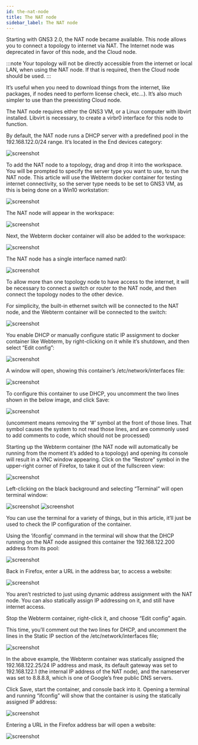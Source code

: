 ```yaml
---
id: the-nat-node
title: The NAT node
sidebar_label: The NAT node
---
```


Starting with GNS3 2.0,  the NAT node became available. This node allows you to connect a topology to internet via NAT. The Internet node was deprecated in favor of this node, and the Cloud node.

:::note
Your topology will not be directly accessible from the internet or local LAN, when using the NAT node. If that is required, then the Cloud node should be used.
:::

It’s useful when you need to download things from the internet, like packages, if nodes need to perform license check, etc…). It’s also much simpler to use than the preexisting Cloud node.

The NAT node requires either the GNS3 VM,  or a Linux computer with libvirt installed. Libvirt is necessary, to create a virbr0 interface for this node to function.

By default, the NAT node runs a DHCP server with a predefined pool in the 192.168.122.0/24 range. It’s located in the End devices category:

![screenshot](../../img/the-nat-node/1.jpg)

To add the NAT node to a topology, drag and drop it into the workspace. You will be prompted to specify the server type you want to use, to run the NAT node. This article will use the Webterm docker container for testing internet connectivity, so the server type needs to be set to GNS3 VM, as this is being done on a Win10 workstation:

![screenshot](../../img/the-nat-node/2.jpg)

The NAT node will appear in the workspace:

![screenshot](../../img/the-nat-node/3.jpg)

Next, the Webterm docker container will also be added to the workspace:

![screenshot](../../img/the-nat-node/4.jpg)

The NAT node has a single interface named nat0:

![screenshot](../../img/the-nat-node/5.jpg)

To allow more than one topology node to have access to the internet, it will be necessary to connect a switch or router to the NAT node,  and then connect the topology nodes to the other device.

For simplicity, the built-in ethernet switch will be connected to the NAT node, and the Webterm container will be connected to the switch:

![screenshot](../../img/the-nat-node/6.jpg)

You enable DHCP or manually configure static IP assignment to docker container like Webterm, by right-clicking on it while it’s shutdown, and then select “Edit config”:

![screenshot](../../img/the-nat-node/7.jpg)

A window will open, showing this container’s /etc/network/interfaces file:

![screenshot](../../img/the-nat-node/8.jpg)

To configure this container to use DHCP, you uncomment the two lines shown in the below image, and click Save:

![screenshot](../../img/the-nat-node/9.jpg)

(uncomment means removing the ‘#’ symbol at the front of those lines. That symbol causes the system to not read those lines, and are commonly used to add comments to code, which should not be processed)

Starting up the Webterm container (the NAT node will automatically be running from the moment it’s added to a topology) and opening its console will result in a VNC window appearing.  Click on the “Restore” symbol in the upper-right corner of Firefox, to take it out of the fullscreen view:

![screenshot](../../img/the-nat-node/10.jpg)

Left-clicking on the black background and selecting “Terminal” will open terminal window:

![screenshot](../../img/the-nat-node/11.jpg)
![screenshot](../../img/the-nat-node/12.jpg)

You can use the terminal for a variety of things, but in this article, it’ll just be used to check the IP configuration of the container.

Using the ‘ifconfig’ command in the terminal will show that the DHCP running on the NAT node assigned this container the 192.168.122.200 address from its pool:

![screenshot](../../img/the-nat-node/13.jpg)

Back in Firefox, enter a URL in the address bar, to access a website:

![screenshot](../../img/the-nat-node/14.jpg)

You aren’t restricted to just using dynamic address assignment with the NAT node. You can also statically assign IP addressing on it, and still have internet access.

Stop the Webterm container, right-click it, and choose “Edit config” again.  

This time, you’ll comment out the two lines for DHCP, and uncomment the lines in the Static IP section of the /etc/network/interfaces file;

![screenshot](../../img/the-nat-node/15.jpg)

In the above example, the Webterm container was statically assigned the 192.168.122.25/24 IP address and mask, its default gateway was set to 192.168.122.1 (the internal IP address of the NAT node), and the nameserver was set to 8.8.8.8, which is one of Google’s free public DNS servers.

Click Save, start the container, and console back into it.  Opening a terminal and running “ifconfig” will show that the container is using the statically assigned IP address:

![screenshot](../../img/the-nat-node/16.jpg)

Entering a URL in the Firefox address bar will open a website:

![screenshot](../../img/the-nat-node/17.jpg)
